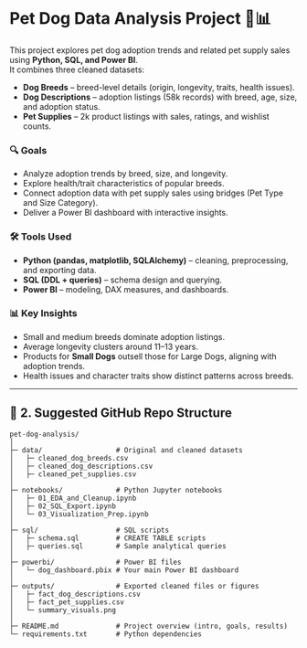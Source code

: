 # Pet Dog Data Analysis Project 🐶📊

This project explores pet dog adoption trends and related pet supply sales using **Python, SQL, and Power BI**.  
It combines three cleaned datasets:

- **Dog Breeds** – breed-level details (origin, longevity, traits, health issues).
- **Dog Descriptions** – adoption listings (58k records) with breed, age, size, and adoption status.
- **Pet Supplies** – 2k product listings with sales, ratings, and wishlist counts.

### 🔍 Goals
- Analyze adoption trends by breed, size, and longevity.
- Explore health/trait characteristics of popular breeds.
- Connect adoption data with pet supply sales using bridges (Pet Type and Size Category).
- Deliver a Power BI dashboard with interactive insights.

### 🛠 Tools Used
- **Python (pandas, matplotlib, SQLAlchemy)** – cleaning, preprocessing, and exporting data.  
- **SQL (DDL + queries)** – schema design and querying.  
- **Power BI** – modeling, DAX measures, and dashboards.  

### 📊 Key Insights
- Small and medium breeds dominate adoption listings.
- Average longevity clusters around 11–13 years.
- Products for **Small Dogs** outsell those for Large Dogs, aligning with adoption trends.
- Health issues and character traits show distinct patterns across breeds.

---

## 🔹 2. Suggested GitHub Repo Structure

```plaintext
pet-dog-analysis/
│
├─ data/                  # Original and cleaned datasets
│   ├─ cleaned_dog_breeds.csv
│   ├─ cleaned_dog_descriptions.csv
│   ├─ cleaned_pet_supplies.csv
│
├─ notebooks/             # Python Jupyter notebooks
│   ├─ 01_EDA_and_Cleanup.ipynb
│   ├─ 02_SQL_Export.ipynb
│   └─ 03_Visualization_Prep.ipynb
│
├─ sql/                   # SQL scripts
│   ├─ schema.sql         # CREATE TABLE scripts
│   ├─ queries.sql        # Sample analytical queries
│
├─ powerbi/               # Power BI files
│   └─ dog_dashboard.pbix # Your main Power BI dashboard
│
├─ outputs/               # Exported cleaned files or figures
│   ├─ fact_dog_descriptions.csv
│   ├─ fact_pet_supplies.csv
│   └─ summary_visuals.png
│
├─ README.md              # Project overview (intro, goals, results)
└─ requirements.txt       # Python dependencies
